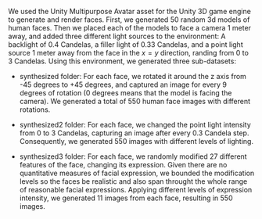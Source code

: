 We used the Unity Multipurpose Avatar asset for the Unity 3D game engine to generate and render faces. First, we generated 50 random 3d models of human faces. Then we placed each of the models to face a camera 1 meter away, and added three different light sources to the environment: A backlight of 0.4 Candelas, a filler light of 0.33 Candelas, and a point light source 1 meter away from the face in the $x=y$ direction, randing from 0 to 3 Candelas. Using this environment, we generated three sub-datasets:

- synthesized folder: For each face, we rotated it around the z axis from -45 degrees to +45 degrees, and captured an image for every 9 degrees of rotation (0 degrees means that the model is facing the camera). We generated a total of 550 human face images with different rotations.

- synthesized2 folder: For each face, we changed the point light intensity from 0 to 3 Candelas, capturing an image after every 0.3 Candela step. Consequently, we generated 550 images with different levels of lighting.

- synthesized3 folder: For each face, we randomly modified 27 different features of the face, changing its expression. Given there are no quantitative measures of facial expression, we bounded the modification levels so the faces be realistic and also span throught the whole range of reasonable facial expressions. Applying different levels of expression intensity, we generated 11 images from each face, resulting in 550 images.